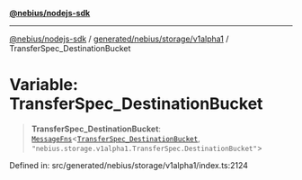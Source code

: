 [**@nebius/nodejs-sdk**](../../../../../README.md)

---

[@nebius/nodejs-sdk](../../../../../README.md) / [generated/nebius/storage/v1alpha1](../README.md) / TransferSpec_DestinationBucket

# Variable: TransferSpec_DestinationBucket

> **TransferSpec_DestinationBucket**: [`MessageFns`](../../../../../runtime/protos/core/interfaces/MessageFns.md)\<[`TransferSpec_DestinationBucket`](../interfaces/TransferSpec_DestinationBucket.md), `"nebius.storage.v1alpha1.TransferSpec.DestinationBucket"`\>

Defined in: src/generated/nebius/storage/v1alpha1/index.ts:2124
